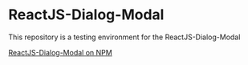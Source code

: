 # ReactJS-Dialog-Modal

This repository is a testing environment for the ReactJS-Dialog-Modal

[ReactJS-Dialog-Modal on NPM](https://www.npmjs.com/package/reactjs-dialog-modal)
